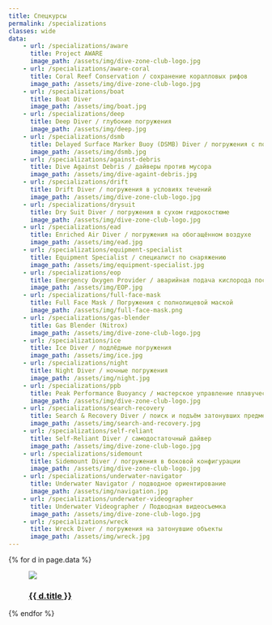 ```yaml
---
title: Спецкурсы
permalink: /specializations 
classes: wide
data:
    - url: /specializations/aware
      title: Project AWARE
      image_path: /assets/img/dive-zone-club-logo.jpg
    - url: /specializations/aware-coral
      title: Coral Reef Conservation / сохранение коралловых рифов
      image_path: /assets/img/dive-zone-club-logo.jpg
    - url: /specializations/boat
      title: Boat Diver
      image_path: /assets/img/boat.jpg
    - url: /specializations/deep
      title: Deep Diver / глубокие погружения
      image_path: /assets/img/deep.jpg
    - url: /specializations/dsmb
      title: Delayed Surface Marker Buoy (DSMB) Diver / погружения с поверхностным маркерным буем
      image_path: /assets/img/dsmb.jpg
    - url: /specializations/against-debris
      title: Dive Against Debris / дайверы против мусора
      image_path: /assets/img/dive-againt-debris.jpg
    - url: /specializations/drift
      title: Drift Diver / погружения в условиях течений 
      image_path: /assets/img/dive-zone-club-logo.jpg
    - url: /specializations/drysuit
      title: Dry Suit Diver / погружения в сухом гидрокостюме
      image_path: /assets/img/dive-zone-club-logo.jpg
    - url: /specializations/ead
      title: Enriched Air Diver / погружения на обогащённом воздухе
      image_path: /assets/img/ead.jpg
    - url: /specializations/equipment-specialist
      title: Equipment Specialist / специалист по снаряжению
      image_path: /assets/img/equipment-specialist.jpg
    - url: /specializations/eop
      title: Emergency Oxygen Provider / аварийная подача кислорода пострадавшему
      image_path: /assets/img/EOP.jpg
    - url: /specializations/full-face-mask
      title: Full Face Mask / Погружения с полнолицевой маской
      image_path: /assets/img/full-face-mask.png
    - url: /specializations/gas-blender
      title: Gas Blender (Nitrox)
      image_path: /assets/img/dive-zone-club-logo.jpg
    - url: /specializations/ice
      title: Ice Diver / подлёдные погружения
      image_path: /assets/img/ice.jpg
    - url: /specializations/night
      title: Night Diver / ночные погружения
      image_path: /assets/img/night.jpg
    - url: /specializations/ppb
      title: Peak Performance Buoyancy / мастерское управление плавучестью
      image_path: /assets/img/dive-zone-club-logo.jpg
    - url: /specializations/search-recovery
      title: Search & Recovery Diver / поиск и подъём затонувших предметов
      image_path: /assets/img/search-and-recovery.jpg
    - url: /specializations/self-reliant
      title: Self-Reliant Diver / самодостаточный дайвер
      image_path: /assets/img/dive-zone-club-logo.jpg
    - url: /specializations/sidemount
      title: Sidemount Diver / погружения в боковой конфигурации
      image_path: /assets/img/dive-zone-club-logo.jpg
    - url: /specializations/underwater-navigator
      title: Underwater Navigator / подводное ориентирование
      image_path: /assets/img/navigation.jpg
    - url: /specializations/underwater-videographer
      title: Underwater Videographer / Подводная видеосъемка
      image_path: /assets/img/dive-zone-club-logo.jpg
    - url: /specializations/wreck
      title: Wreck Diver / погружения на затонувшие объекты
      image_path: /assets/img/wreck.jpg
---
```

<div class="flex-container images">
    {% for d in page.data %}
        <div class="flex-item">
            <figure>
                <a href="{{ site.url }}{{ site.baseurl }}{{ d.url }}">
                    <img src="{{ site.url }}{{ site.baseurl }}{{ d.image_path }}" />
                </a>
                <figcaption><h3><a href="{{ site.url }}{{ site.baseurl }}{{ d.url }}">{{ d.title }}</a></h3></figcaption>
            </figure>
        </div>
    {% endfor %}
</div>